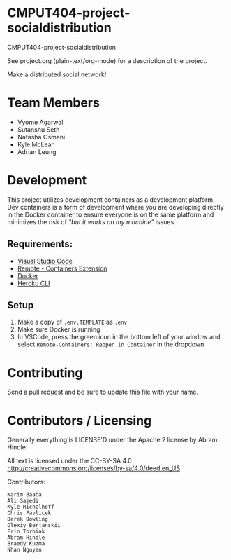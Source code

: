 CMPUT404-project-socialdistribution
===================================

CMPUT404-project-socialdistribution

See project.org (plain-text/org-mode) for a description of the project.

Make a distributed social network!

Team Members
============
- Vyome Agarwal
- Sutanshu Seth
- Natasha Osmani
- Kyle McLean
- Adrian Leung


Development
===========
This project utilizes development containers as a development platform. Dev containers is a form of development where you are developing directly in the Docker container to ensure everyone is on the same platform and minimizes the risk of *"but it works on my machine"* issues.

## Requirements:
- [Visual Studio Code](https://code.visualstudio.com/download)
- [Remote - Containers Extension](https://marketplace.visualstudio.com/items?itemName=ms-vscode-remote.remote-containers)
- [Docker](https://docs.docker.com/get-docker)
- [Heroku CLI](https://devcenter.heroku.com/articles/heroku-cli#download-and-install)

## Setup
1. Make a copy of `.env.TEMPLATE` as `.env`
2. Make sure Docker is running
3. In VSCode, press the green icon in the bottom left of your window and select `Remote-Containers: Reopen in Container` in the dropdown

Contributing
============

Send a pull request and be sure to update this file with your name.

Contributors / Licensing
========================

Generally everything is LICENSE'D under the Apache 2 license by Abram Hindle.

All text is licensed under the CC-BY-SA 4.0 http://creativecommons.org/licenses/by-sa/4.0/deed.en_US

Contributors:

    Karim Baaba
    Ali Sajedi
    Kyle Richelhoff
    Chris Pavlicek
    Derek Dowling
    Olexiy Berjanskii
    Erin Torbiak
    Abram Hindle
    Braedy Kuzma
    Nhan Nguyen 
